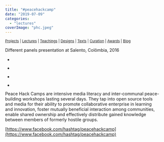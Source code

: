 ```yaml
---
title: "#peacehackcamp"
date: "2019-07-09"
categories: 
  - "lectures"
coverImage: "phc.jpeg"
---
```


<small>[Projects](../projects.html) | [Lectures](../lectures.html) | [Teachings](../teachings.html) | [Designs](../designs.html) | [Texts](../texts.html) | [Curation](../curation.html) | [Awards](../awards.html) | <a href="https://readruiz.medium.com/" target="_blank">Blog</a></small>

Different panels presentation at Salento, Colômbia, 2016

- <a href="https://thisismyart.eratudomato.online/wp-content/uploads/sites/11/2019/07/phc-1024x779.jpg"><img src="images/phc-1024x779.jpg" alt="" /></a>
    
- <a href="https://thisismyart.eratudomato.online/wp-content/uploads/sites/11/2019/07/phc3-1024x683.jpg"><img src="images/phc3-1024x683.jpg" alt="" /></a>
    
- <a href="https://thisismyart.eratudomato.online/wp-content/uploads/sites/11/2019/07/phc4-1024x576.jpg"><img src="images/phc4-1024x576.jpg" alt="" /></a>
    
- <a href="https://thisismyart.eratudomato.online/wp-content/uploads/sites/11/2019/07/phc5-1024x683.jpg"><img src="images/phc5-1024x683.jpg" alt="" /></a>
    

Peace Hack Camps are intensive media literacy and inter-communal peace-building workshops lasting several days. They tap into open source tools and media for their ability to promote collaborative enterprise in learning and innovation, foster mutually beneficial interaction among communities, enable shared ownership and effectively distribute gained knowledge between members of formerly hostile groups.

[https://www.facebook.com/hashtag/peacehackcamp](https://www.facebook.com/hashtag/peacehackcamp)

